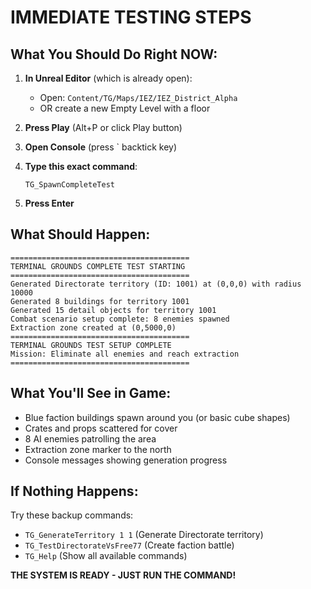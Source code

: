 # IMMEDIATE TESTING STEPS

## What You Should Do Right NOW:

1. **In Unreal Editor** (which is already open):
   - Open: `Content/TG/Maps/IEZ/IEZ_District_Alpha`
   - OR create a new Empty Level with a floor

2. **Press Play** (Alt+P or click Play button)

3. **Open Console** (press ` backtick key)

4. **Type this exact command**:
   ```
   TG_SpawnCompleteTest
   ```

5. **Press Enter**

## What Should Happen:

```
========================================
TERMINAL GROUNDS COMPLETE TEST STARTING
========================================
Generated Directorate territory (ID: 1001) at (0,0,0) with radius 10000
Generated 8 buildings for territory 1001
Generated 15 detail objects for territory 1001
Combat scenario setup complete: 8 enemies spawned
Extraction zone created at (0,5000,0)
========================================
TERMINAL GROUNDS TEST SETUP COMPLETE
Mission: Eliminate all enemies and reach extraction
========================================
```

## What You'll See in Game:
- Blue faction buildings spawn around you (or basic cube shapes)
- Crates and props scattered for cover
- 8 AI enemies patrolling the area
- Extraction zone marker to the north
- Console messages showing generation progress

## If Nothing Happens:
Try these backup commands:
- `TG_GenerateTerritory 1 1` (Generate Directorate territory)
- `TG_TestDirectorateVsFree77` (Create faction battle)
- `TG_Help` (Show all available commands)

**THE SYSTEM IS READY - JUST RUN THE COMMAND!**